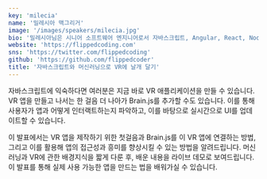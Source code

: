 ```yaml
---
key: 'milecia'
name: '밀레시아 맥그리거'
image: '/images/speakers/milecia.jpg'
bio: '밀레시아님은 시니어 소프트웨어 엔지니어로서 자바스크립트, Angular, React, Node, PHP, Python. .NET, SQL, AWS, Heroku, Azure 및 기타 웹 앱을 구축하기 위한 많은 도구를 사용해왔습니다. 기계와 항공우주공학 석사이기도 하며 머신러닝과 로봇공학에 관한 연구를 출판하기도 했습니다. 사람들이 직접 프로젝트를 통해 웹 개발을 배울 수 있도록 2017년 Flipped Coding을 시작했으며,  freeCodeCamp를 포함한 여러 매체에 소프트웨어의 다방면을 다루는 기사를 게재하고 있습니다. 지구 곳곳을 여행하며 머신러닝, PWA, 기술 경력 관리 등 개발에 관한 다양한 주제에 대해 발표합니다.'
website: 'https://flippedcoding.com'
sns: 'https://twitter.com/flippedcoding'
github: 'https://github.com/flippedcoder'
title: '자바스크립트와 머신러닝으로 VR에 날개 달기'
---
```


자바스크립트에 익숙하다면 여러분은 지금 바로 VR 애플리케이션을 만들 수 있습니다. VR 앱을 만들고 나서는 한 걸음 더 나아가 Brain.js를 추가할 수도 있습니다. 이를 통해 사용자가 앱과 어떻게 인터랙트하는지 파악하고, 이를 바탕으로 실시간으로 UI를 업데이트할 수 있습니다.

이 발표에서는 VR 앱을 제작하기 위한 첫걸음과 Brain.js를 이 VR 앱에 연결하는 방법, 그리고 이를 활용해 앱의 접근성과 흥미를 향상시킬 수 있는 방법을 알려드립니다. 머신러닝과 VR에 관한 배경지식을 짧게 다룬 후, 배운 내용을 라이브 데모로 보여드립니다. 이 발표를 통해 실제 사용 가능한 앱을 만드는 법을 배워가실 수 있습니다.
